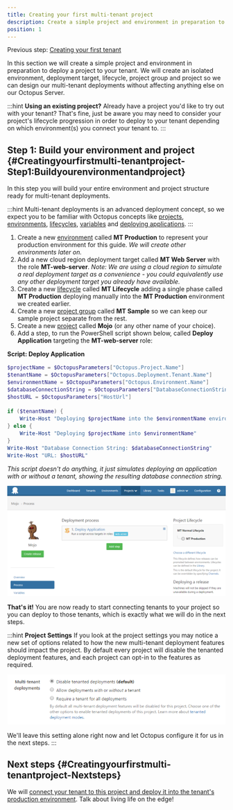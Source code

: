 ```yaml
---
title: Creating your first multi-tenant project
description: Create a simple project and environment in preparation to deploy a project to your tenant.
position: 1
---
```


Previous step: [Creating your first tenant](/docs/guides/multi-tenant-deployments/multi-tenant-deployment-guide/creating-your-first-tenant.md)

In this section we will create a simple project and environment in preparation to deploy a project to your tenant. We will create an isolated environment, deployment target, lifecycle, project group and project so we can design our multi-tenant deployments without affecting anything else on our Octopus Server.

:::hint
**Using an existing project?**
Already have a project you'd like to try out with your tenant? That's fine, just be aware you may need to consider your project's lifecycle progression in order to deploy to your tenant depending on which environment(s) you connect your tenant to.
:::

## Step 1: Build your environment and project {#Creatingyourfirstmulti-tenantproject-Step1:Buildyourenvironmentandproject}

In this step you will build your entire environment and project structure ready for multi-tenant deployments.

:::hint
Multi-tenant deployments is an advanced deployment concept, so we expect you to be familiar with Octopus concepts like [projects](/docs/deploying-applications/projects/index.md), [environments](/docs/deployment-targets/environments/index.md), [lifecycles](/docs/deploying-applications/projects/lifecycles/index.md), [variables](/docs/deploying-applications/variables/index.md) and [deploying applications](/docs/deploying-applications/index.md).
:::

1. Create a new [environment](/docs/deployment-targets/environments/index.md) called **MT Production** to represent your production environment for this guide. *We will create other environments later on.*
2. Add a new cloud region deployment target called **MT Web Server** with the role **MT-web-server**.
   *Note: We are using a cloud region to simulate a real deployment target as a convenience - you could equivalently use any other deployment target you already have available.*
3. Create a new [lifecycle](/docs/deploying-applications/projects/lifecycles/index.md) called **MT Lifecycle** adding a single phase called **MT Production** deploying manually into the **MT Production** environment we created earlier.
4. Create a new [project group](/docs/deploying-applications/projects/project-groups.md) called **MT Sample** so we can keep our sample project separate from the rest.
5. Create a new [project](/docs/deploying-applications/projects/index.md) called **Mojo** (or any other name of your choice).
6. Add a step, to run the PowerShell script shown below, called **Deploy Application** targeting the **MT-web-server** role:

**Script: Deploy Application**

```powershell
$projectName = $OctopusParameters["Octopus.Project.Name"]
$tenantName = $OctopusParameters["Octopus.Deployment.Tenant.Name"]
$environmentName = $OctopusParameters["Octopus.Environment.Name"]
$databaseConnectionString = $OctopusParameters["DatabaseConnectionString"]
$hostURL = $OctopusParameters["HostUrl"]

if ($tenantName) {
    Write-Host "Deploying $projectName into the $environmentName environment for $tenantName"
} else {
    Write-Host "Deploying $projectName into $environmentName"
}
Write-Host "Database Connection String: $databaseConnectionString"
Write-Host "URL: $hostURL"
```
*This script doesn't do anything, it just simulates deploying an application with or without a tenant, showing the resulting database connection string.*

![](/docs/images/5669300/5865553.png "width=500")

**That's it!** You are now ready to start connecting tenants to your project so you can deploy to those tenants, which is exactly what we will do in the next steps.

:::hint
**Project Settings**
If you look at the project settings you may notice a new set of options related to how the new multi-tenant deployment features should impact the project. By default every project will disable the tenanted deployment features, and each project can opt-in to the features as required.

![](/docs/images/5669300/5865692.png)

We'll leave this setting alone right now and let Octopus configure it for us in the next steps.
:::

## Next steps {#Creatingyourfirstmulti-tenantproject-Nextsteps}

We will [connect your tenant to this project and deploy it into the tenant's production environment](/docs/guides/multi-tenant-deployments/multi-tenant-deployment-guide/deploying-a-simple-multi-tenant-project.md). Talk about living life on the edge!
